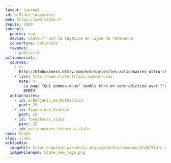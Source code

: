 ```yaml
---
layout: journal
id: w:Slate_(magazine)
web: https://www.slate.fr
depuis: 2009
journal:
  papier: non
  devise: Slate.fr est le magazine en ligne de référence.
  couverture: nationale
  revenus:
    - publicité
actionnariat:
  sources:
    - >-
      http://bfmbusiness.bfmtv.com/entreprise/les-actionnaires-ultra-chic-de-slate-fr-943252.html
    - lien: http://www.slate.fr/qui-sommes-nous
      note: >-
        La page "Qui sommes-nous" semble être en contradiction avec l'article de
        BFMTV
  actionnaires:
    - id: w:Benjamin_de_Rothschild
      part: 29
    - id: Financière_Viveris
      part: 22
    - id: fondateurs_slate
      part: 25
    - id: actionnaires_externes_slate
name: Slate
slug: slate
wikipedia:
  imageUrl: https://upload.wikimedia.org/wikipedia/commons/d/d8/Slate_new_logo.png
  imageFilename: Slate_new_logo.png
---
```


